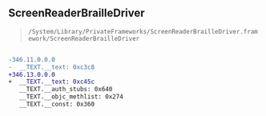 ## ScreenReaderBrailleDriver

> `/System/Library/PrivateFrameworks/ScreenReaderBrailleDriver.framework/ScreenReaderBrailleDriver`

```diff

-346.11.0.0.0
-  __TEXT.__text: 0xc3c8
+346.13.0.0.0
+  __TEXT.__text: 0xc45c
   __TEXT.__auth_stubs: 0x640
   __TEXT.__objc_methlist: 0x274
   __TEXT.__const: 0x360

```
